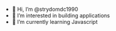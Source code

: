 - 👋 Hi, I’m @strydomdc1990
- 👀 I’m interested in building applications
- 🌱 I’m currently learning Javascript

<!---
strydomdc1990/strydomdc1990 is a ✨ special ✨ repository because its `README.md` (this file) appears on your GitHub profile.
You can click the Preview link to take a look at your changes.
--->
